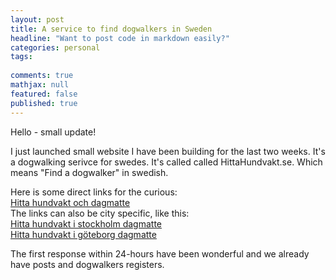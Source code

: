 ```yaml
---
layout: post
title: A service to find dogwalkers in Sweden
headline: "Want to post code in markdown easily?"
categories: personal
tags: 
  
comments: true
mathjax: null
featured: false
published: true
---
```

Hello - small update!

I just launched small website I have been building for the last two weeks. It's a dogwalking serivce for swedes. It's called called HittaHundvakt.se. Which means "Find a dogwalker" in swedish.

Here is some direct links for the curious:  
[Hitta hundvakt och dagmatte](https://hittahundvakt.se "Hitta Hundvakt och dagmatte")  
The links can also be city specific, like this:  
[Hitta hundvakt i stockholm dagmatte](https://hittahundvakt.se/hundvakt/Stockholm)  
[Hitta hundvakt i göteborg dagmatte](https://hittahundvakt.se/hundvakt/göteborg)

The first response within 24-hours have been wonderful and we already have posts and dogwalkers registers.